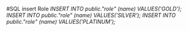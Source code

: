 #SQL insert Role
_INSERT INTO public."role" (name) VALUES('GOLD');_
_INSERT INTO public."role" (name) VALUES('SILVER');_
_INSERT INTO public."role" (name) VALUES('PLATINUM');_
